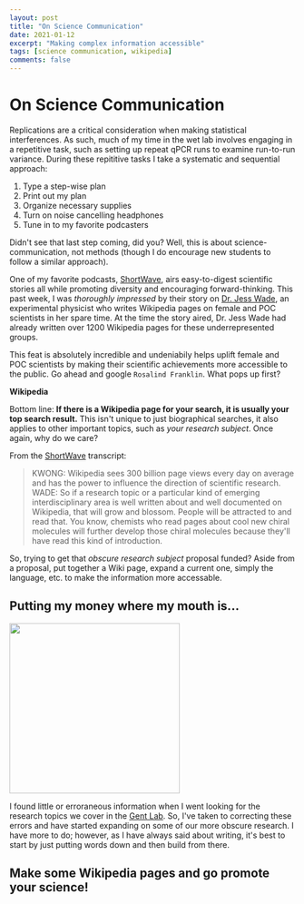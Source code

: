 ```yaml
---
layout: post
title: "On Science Communication"
date: 2021-01-12
excerpt: "Making complex information accessible"
tags: [science communication, wikipedia]
comments: false
---
```

On Science Communication
=======================
Replications are a critical consideration when making statistical interferences.  As such, much of my time in the wet lab involves engaging in a repetitive task, such as setting up repeat qPCR runs to examine run-to-run variance. During these repititive tasks I take a systematic and sequential approach:

1. Type a step-wise plan
2. Print out my plan
3. Organize necessary supplies
4. Turn on noise cancelling headphones
5. Tune in to my favorite podcasters

Didn't see that last step coming, did you? Well, this is about science-communication, not methods (though I do encourage new students to follow a similar approach).

One of my favorite podcasts, [ShortWave](https://www.npr.org/podcasts/510351/short-wave), airs easy-to-digest scientific stories all while promoting diversity and   encouraging forward-thinking. This past week, I was *thoroughly impressed* by their story on [Dr. Jess Wade](https://www.npr.org/2021/01/04/953334366/one-page-at-a-time-jess-wade-is-changing-wikipedia), an experimental physicist who writes Wikipedia pages on female and POC scientists in her spare time. At the time the story aired, Dr. Jess Wade had already written over 1200 Wikipedia pages for these underrepresented groups.

This feat is absolutely incredible and undeniabily helps uplift female and POC scientists by making their scientific achievements more accessible to the public. Go ahead and google `Rosalind Franklin`. What pops up first? 

**Wikipedia**

Bottom line: **If there is a Wikipedia page for your search, it is usually your top search result.** This isn't unique to just biographical searches, it also applies to other important topics, such as *your research subject*. Once again, why do we care?

From the [ShortWave](https://www.npr.org/podcasts/510351/short-wave) transcript:

>KWONG: Wikipedia sees 300 billion page views every day on average and has the power to influence the direction of scientific research.
WADE: So if a research topic or a particular kind of emerging interdisciplinary area is well written about and well documented on Wikipedia, that will grow and blossom. People will be attracted to and read that. You know, chemists who read  pages about cool new chiral molecules will further develop those chiral  molecules because they'll have read this kind of introduction.

So, trying to get that *obscure research subject* proposal funded? Aside from a proposal, put together a Wiki page, expand a current one, simply the language, etc. to make the information more accessable. 

Putting my money where my mouth is...
-------------------------------------
<img src="https://raw.githubusercontent.com/mswiseman/mswiseman.github.io/master/assets/img/Screen%20Shot%202021-01-12%20at%205.11.35%20PM.png" width=300 align=center>

I found little or erroraneous information when I went looking for the research topics we cover in the [Gent Lab](https://gentlab.github.io). So, I've taken to correcting these errors and have started expanding on some of our more obscure research. I have more to do; however, as I have always said about writing, it's best to start by just putting words down and then build from there. 

Make some Wikipedia pages and go promote your science!
-----------
